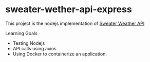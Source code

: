 # sweater-wether-api-express
This project is the nodejs implementation of [Sweater Weather API](https://github.com/jKwibe/sweater-weather-api)

Learning Goals 
- Testing Nodejs
- API calls using axios
- Using Docker to containerize an application.
